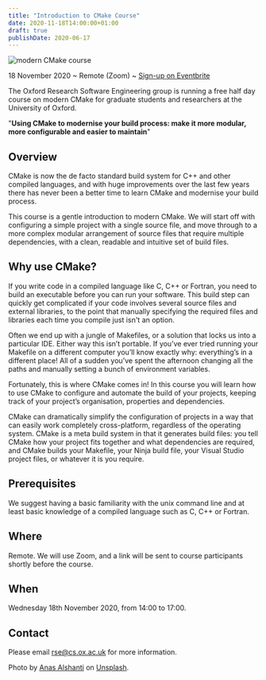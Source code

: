 ```yaml
---
title: "Introduction to CMake Course"
date: 2020-11-18T14:00:00+01:00
draft: true
publishDate: 2020-06-17
---
```


![modern CMake course](/images/events/modern_cmake_course_1080.jpg "modern CMake course")

18 November 2020 ~ Remote (Zoom) ~ [Sign-up on Eventbrite](https://www.eventbrite.co.uk/e/oxford-rse-introduction-to-cmake-course-tickets-123365436341)

The Oxford Research Software Engineering group is running a free half day course on modern CMake for graduate students and researchers at the University of Oxford.

"**Using CMake to modernise your build process: make it more modular, more configurable and easier to maintain**"


## Overview

CMake is now the de facto standard build system for C++ and other compiled languages, and with huge improvements over the last few years there has never been a better time to learn CMake and modernise your build process.

This course is a gentle introduction to modern CMake.
We will start off with configuring a simple project with a single source file, and move through to a more complex modular arrangement of source files that require multiple dependencies, with a clean, readable and intuitive set of build files.


## Why use CMake?

If you write code in a compiled language like C, C++ or Fortran, you need to build an executable before you can run your software.
This build step can quickly get complicated if your code involves several source files and external libraries, to the point that manually specifying the required files and libraries each time you compile just isn't an option.

Often we end up with a jungle of Makefiles, or a solution that locks us into a particular IDE.
Either way this isn’t portable.
If you’ve ever tried running your Makefile on a different computer you’ll know exactly why: everything’s in a different place!
All of a sudden you’ve spent the afternoon changing all the paths and manually setting a bunch of environment variables.

Fortunately, this is where CMake comes in!
In this course you will learn how to use CMake to configure and automate the build of your projects, keeping track of your project’s organisation, properties and dependencies.

CMake can dramatically simplify the configuration of projects in a way that can easily work completely cross-platform, regardless of the operating system.
CMake is a meta build system in that it generates build files: you tell CMake how your project fits together and what dependencies are required, and CMake builds your Makefile, your Ninja build file, your Visual Studio project files, or whatever it is you require.


## Prerequisites

We suggest having a basic familiarity with the unix command line and at least basic knowledge of a compiled language such as C, C++ or Fortran.


## Where

Remote. We will use Zoom, and a link will be sent to course participants shortly before the course.


## When

Wednesday 18th November 2020, from 14:00 to 17:00.


## Contact

Please email rse@cs.ox.ac.uk for more information.

Photo by [Anas Alshanti](https://unsplash.com/@otenteko) on [Unsplash](https://unsplash.com/).
